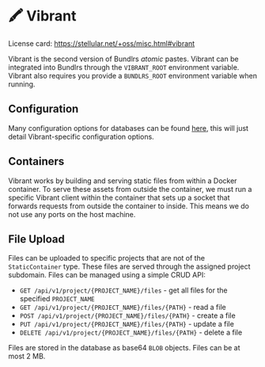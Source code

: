 # 🖍️ Vibrant

License card: <https://stellular.net/+oss/misc.html#vibrant>

Vibrant is the second version of Bundlrs *atomic* pastes. Vibrant can be integrated into Bundlrs through the `VIBRANT_ROOT` environment variable. Vibrant also requires you provide a `BUNDLRS_ROOT` environment variable when running.

## Configuration

Many configuration options for databases can be found [here](https://code.stellular.org/stellular/bundlrs#configuration), this will just detail Vibrant-specific configuration options.

## Containers

Vibrant works by building and serving static files from within a Docker container. To serve these assets from outside the container, we must run a specific Vibrant client within the container that sets up a socket that forwards requests from outside the container to inside. This means we do not use any ports on the host machine.

## File Upload

Files can be uploaded to specific projects that are not of the `StaticContainer` type. These files are served through the assigned project subdomain. Files can be managed using a simple CRUD API:

* `GET /api/v1/project/{PROJECT_NAME}/files` - get all files for the specified `PROJECT_NAME`
* `GET /api/v1/project/{PROJECT_NAME}/files/{PATH}` - read a file
* `POST /api/v1/project/{PROJECT_NAME}/files/{PATH}` - create a file
* `PUT /api/v1/project/{PROJECT_NAME}/files/{PATH}` - update a file
* `DELETE /api/v1/project/{PROJECT_NAME}/files/{PATH}` - delete a file

Files are stored in the database as base64 `BLOB` objects. Files can be at most 2 MB.
